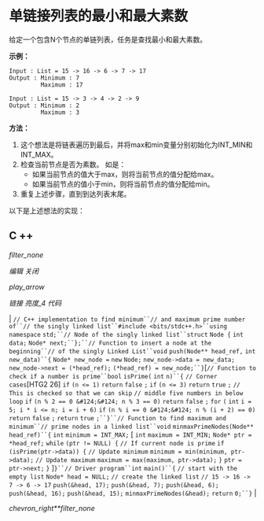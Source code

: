 # 单链接列表的最小和最大素数

给定一个包含N个节点的单链列表，任务是查找最小和最大素数。

**示例：**

```
Input : List = 15 -> 16 -> 6 -> 7 -> 17
Output : Minimum : 7
         Maximum : 17

Input : List = 15 -> 3 -> 4 -> 2 -> 9
Output : Minimum : 2
         Maximum : 3

```

**方法：**

1.  这个想法是将链表遍历到最后，并将max和min变量分别初始化为INT_MIN和INT_MAX。
2.  检查当前节点是否为素数。 如是：
    *   如果当前节点的值大于max，则将当前节点的值分配给max。
    *   如果当前节点的值小于min，则将当前节点的值分配给min。
3.  重复上述步骤，直到到达列表末尾。

以下是上述想法的实现：

## C ++

*filter_none*

*编辑*
*关闭*

*play_arrow*

*链接*
*亮度_4*
*代码*

| `// C++ implementation to find minimum``// and maximum prime number of``// the singly linked list``#include <bits/stdc++.h>``using` `namespace` `std;``// Node of the singly linked list``struct` `Node {` `int` `data;` `Node* next;``};``// Function to insert a node at the beginning``// of the singly Linked List``void` `push(Node** head_ref,` `int` `new_data)``{` `Node* new_node =` `new` `Node;` `new_node->data = new_data;` `new_node->next = (*head_ref);` `(*head_ref) = new_node;``}`[`// Function to check if a number is prime``bool` `isPrime(` `int` `n)``{` `// Corner cases`[HTG2 26]  `if` `(n <= 1)` `return` `false` `;` `if` `(n <= 3)` `return` `true` `;` `// This is checked so that we can skip` `// middle five numbers in below loop` `if` `(n % 2 == 0 &#124;&#124; n % 3 == 0)` `return` `false` `;` `for` `(` `int` `i = 5; i * i <= n; i = i + 6)` `if` `(n % i == 0 &#124;&#124; n % (i + 2) == 0)` `return` `false` `;` `return` `true` `;``}``// Function to find maximum and minimum``// prime nodes in a linked list``void` `minmaxPrimeNodes(Node** head_ref)``{` `int` `minimum = INT_MAX;`​​  [ `int` `maximum = INT_MIN;` `Node* ptr = *head_ref;` `while` `(ptr != NULL) {` `// If current node is prime` `if` `(isPrime(ptr->data)) {` `// Update minimum` `minimum = min(minimum, ptr->data);` `// Update maximum` `maximum = max(maximum, ptr->data);` `}` `ptr = ptr->next;` `}` ]`}``// Driver program``int` `main()``{` `// start with the empty list` `Node* head = NULL;` `// create the linked list` `// 15 -> 16 -> 7 -> 6 -> 17` `push(&head, 17);` `push(&head, 7);` `push(&head, 6);` `push(&head, 16);` `push(&head, 15);` `minmaxPrimeNodes(&head);` `return` `0;``}` |

*chevron_right**filter_none*
